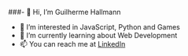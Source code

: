 ###- 👋 Hi, I’m Guilherme Hallmann
- 👀 I’m interested in JavaScript, Python and Games
- 🌱 I’m currently learning about Web Development
- 📫 You can reach me at <a href="https://www.linkedin.com/in/guihallmann/"> LinkedIn </a>

